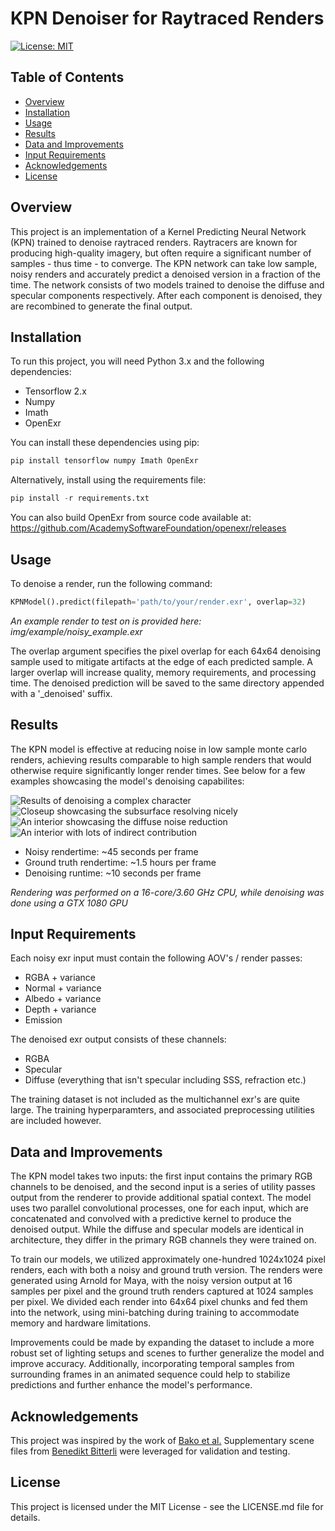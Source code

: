 # KPN Denoiser for Raytraced Renders
[![License: MIT](https://img.shields.io/badge/License-MIT-yellow.svg)](LICENSE.md)


## Table of Contents
- [Overview](#overview)
- [Installation](#installation)
- [Usage](#usage)
- [Results](#results)
- [Data and Improvements](#data-and-improvements)
- [Input Requirements](#input-requirements)
- [Acknowledgements](#acknowledgements)
- [License](#license)


## Overview <a name="overview"></a>
This project is an implementation of a Kernel Predicting Neural Network (KPN) trained to denoise raytraced renders. Raytracers are known for producing high-quality imagery, but often require a significant number of samples - thus time - to converge. The KPN network can take low sample, noisy renders and accurately predict a denoised version in a fraction of the time. The network consists of two models trained to denoise the diffuse and specular components respectively. After each component is denoised, they are recombined to generate the final output.


## Installation <a name="installation"></a>
To run this project, you will need Python 3.x and the following dependencies:

- Tensorflow 2.x
- Numpy
- Imath
- OpenExr

You can install these dependencies using pip:
```python
pip install tensorflow numpy Imath OpenExr
```
Alternatively, install using the requirements file:
```python
pip install -r requirements.txt
```

You can also build OpenExr from source code available at:
https://github.com/AcademySoftwareFoundation/openexr/releases


## Usage <a name="usage"></a>
To denoise a render, run the following command:

```python
KPNModel().predict(filepath='path/to/your/render.exr', overlap=32)
```
*An example render to test on is provided here: img/example/noisy_example.exr*

The overlap argument specifies the pixel overlap for each 64x64 denoising sample used to mitigate artifacts at the edge of each predicted sample. A larger overlap will increase quality, memory requirements, and processing time. The denoised prediction will be saved to the same directory appended with a '_denoised' suffix.


## Results <a name="results"></a>
The KPN model is effective at reducing noise in low sample monte carlo renders, achieving results comparable to high sample renders that would otherwise require significantly longer render times. See below for a few examples showcasing the model's denoising capabilites:

![Results of denoising a complex character](img/results/witchdoctor.png)
![Closeup showcasing the subsurface resolving nicely](img/results/witchdoctor_closeup.png)
![An interior showcasing the diffuse noise reduction](img/results/livingroom.png)
![An interior with lots of indirect contribution](img/results/staircase.png)

- Noisy rendertime: ~45 seconds per frame
- Ground truth rendertime: ~1.5 hours per frame
- Denoising runtime: ~10 seconds per frame

*Rendering was performed on a 16-core/3.60 GHz CPU, while denoising was done using a GTX 1080 GPU*


## Input Requirements <a name="input-requirements"></a>
Each noisy exr input must contain the following AOV's / render passes:
- RGBA + variance
- Normal + variance
- Albedo + variance
- Depth + variance
- Emission

The denoised exr output consists of these channels:
- RGBA
- Specular
- Diffuse (everything that isn't specular including SSS, refraction etc.)

The training dataset is not included as the multichannel exr's are quite large. The training hyperparamters, and associated preprocessing utilities are included however.


## Data and Improvements <a name="data-and-improvements"></a>
The KPN model takes two inputs: the first input contains the primary RGB channels to be denoised, and the second input is a series of utility passes output from the renderer to provide additional spatial context. The model uses two parallel convolutional processes, one for each input, which are concatenated and convolved with a predictive kernel to produce the denoised output. While the diffuse and specular models are identical in architecture, they differ in the primary RGB channels they were trained on.

To train our models, we utilized approximately one-hundred 1024x1024 pixel renders, each with both a noisy and ground truth version. The renders were generated using Arnold for Maya, with the noisy version output at 16 samples per pixel and the ground truth renders captured at 1024 samples per pixel. We divided each render into 64x64 pixel chunks and fed them into the network, using mini-batching during training to accommodate memory and hardware limitations.

Improvements could be made by expanding the dataset to include a more robust set of lighting setups and scenes to further generalize the model and improve accuracy. Additionally, incorporating temporal samples from surrounding frames in an animated sequence could help to stabilize predictions and further enhance the model's performance.


## Acknowledgements <a name="acknowledgements"></a>
This project was inspired by the work of [Bako et al.](https://la.disneyresearch.com/wp-content/uploads/Kernel-Predicting-Convolutional-Networks-for-Denoising-Monte-Carlo-Renderings-Paper33.pdf)
Supplementary scene files from [Benedikt Bitterli](https://benedikt-bitterli.me/resources/) were leveraged for validation and testing.


## License <a name="license"></a>
This project is licensed under the MIT License - see the LICENSE.md file for details.